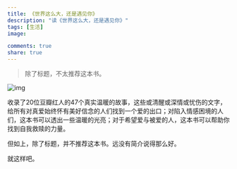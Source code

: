 ```yaml
---
title: 《世界这么大，还是遇见你》
description: "读《世界这么大，还是遇见你》"
tags: [生活]
image:

comments: true
share: true
---
```


> 除了标题，不太推荐这本书。

![img](http://img11.360buyimg.com/n0/g12/M00/04/07/rBEQYVGMXEQIAAAAAAdYDZAuvXgAAA1EQMdmJMAB1gl210.jpg)

<!-- more -->

收录了20位豆瓣红人的47个真实温暖的故事，这些或清醒或深情或忧伤的文字，给所有对真爱始终怀有美好信念的人们找到一个爱的出口；对陷入情感困境的人们，这本书可以透出一些温暖的光亮；对于希望爱与被爱的人，这本书可以帮助你找到自我救赎的力量。

但如上，除了标题，并不推荐这本书。远没有简介说得那么好。

就这样吧。